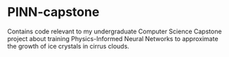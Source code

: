 # PINN-capstone
Contains code relevant to my undergraduate Computer Science Capstone project about training Physics-Informed Neural Networks to approximate the growth of ice crystals in cirrus clouds.
